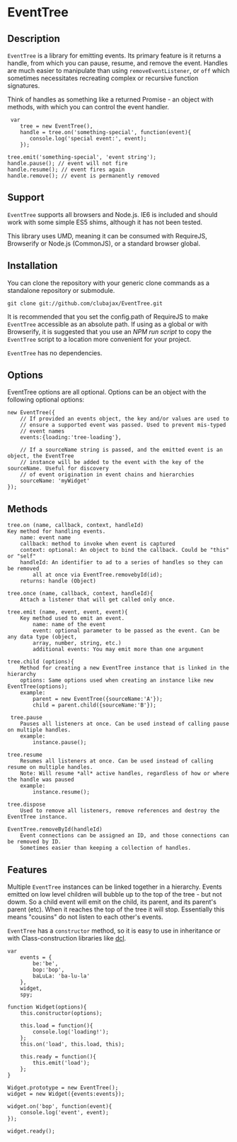 # EventTree

## Description

`EventTree` is a library for emitting events. Its primary feature is it returns a handle, from which
you can pause, resume, and remove the event. Handles are much easier to manipulate than using
`removeEventListener`, or `off` which sometimes necessitates recreating complex or recursive function
signatures.

Think of handles as something like a returned Promise - an object with methods, with which you can
control the event handler.

	 var
		tree = new EventTree(),
		handle = tree.on('something-special', function(event){
		   console.log('special event:', event);
		});
	
	tree.emit('something-special', 'event string');
	handle.pause(); // event will not fire
	handle.resume(); // event fires again
	handle.remove(); // event is permanently removed

## Support

`EventTree` supports all browsers and Node.js. IE6 is included and should work with some simple ES5 shims, although
it has not been tested.

This library uses UMD, meaning it can be consumed with RequireJS, Browserify or Node.js (CommonJS),
or a standard browser global.

## Installation

You can clone the repository with your generic clone commands as a standalone repository or
submodule.

	git clone git://github.com/clubajax/EventTree.git

It is recommended that you set the config.path of RequireJS to make `EventTree` accessible as an
absolute path. If using as a global or with Browserify, it is suggested that you use an
*NPM run script* to copy the `EventTree` script to a location more convenient for your project.
	
`EventTree` has no dependencies.

## Options

EventTree options are all optional. Options can be an object with the following optional options:

	new EventTree({
		// If provided an events object, the key and/or values are used to
		// ensure a supported event was passed. Used to prevent mis-typed
		// event names 
		events:{loading:'tree-loading'},
		
		// If a sourceName string is passed, and the emitted event is an object, the EventTree
		// instance will be added to the event with the key of the sourceName. Useful for discovery
		// of event origination in event chains and hierarchies
		sourceName: 'myWidget'
	});

## Methods

	tree.on (name, callback, context, handleId)
	Key method for handling events.
		name: event name
		callback: method to invoke when event is captured
		context: optional: An object to bind the callback. Could be "this" or "self"
		handleId: An identifier to ad to a series of handles so they can be removed
			all at once via EventTree.removebyId(id);
		returns: handle (Object)
		
	tree.once (name, callback, context, handleId){
		Attach a listener that will get called only once.

	tree.emit (name, event, event, event){
		Key method used to emit an event.
			name: name of the event
			event: optional parameter to be passed as the event. Can be any data type (object,
			array, number, string, etc.)
			additional events: You may emit more than one argument
			
	tree.child (options){
		Method for creating a new EventTree instance that is linked in the hierarchy
		options: Same options used when creating an instance like new EventTree(options);
		example:
			parent = new EventTree({sourceName:'A'});
			child = parent.child({sourceName:'B'});
			
	 tree.pause
		Pauses all listeners at once. Can be used instead of calling pause on multiple handles.
		example:
			instance.pause();

    tree.resume
		Resumes all listeners at once. Can be used instead of calling resume on multiple handles.
		Note: Will resume *all* active handles, regardless of how or where the handle was paused
		example:
			instance.resume();
	
	tree.dispose
		Used to remove all listeners, remove references and destroy the EventTree instance.
		
	EventTree.removeById(handleId)
		Event connections can be assigned an ID, and those connections can be removed by ID.
		Sometimes easier than keeping a collection of handles.
		
## Features

Multiple `EventTree` instances can be linked together in a hierarchy. Events emitted on low level children will bubble up
to the top of the tree - but not dowm. So a child event will emit on the child, its parent, and its parent's parent (etc).
When it reaches the top of the tree it will stop. Essentially this means "cousins" do not listen to each other's events.

`EventTree` has a `constructor` method, so it is easy to use in inheritance or with Class-construction
libraries like [dcl](http://github.com/uhop/dcl).

	var
		events = {
			be:'be',
			bop:'bop',
			baLuLa: 'ba-lu-la'
		},
		widget,
		spy;
		
	function Widget(options){
		this.constructor(options);
		
		this.load = function(){
			console.log('loading!');
		};
		this.on('load', this.load, this);
		
		this.ready = function(){
			this.emit('load');		
		};
	}
	
	Widget.prototype = new EventTree();
	widget = new Widget({events:events});
	
	widget.on('bop', function(event){
		console.log('event', event);
	});
	
	widget.ready();
	
